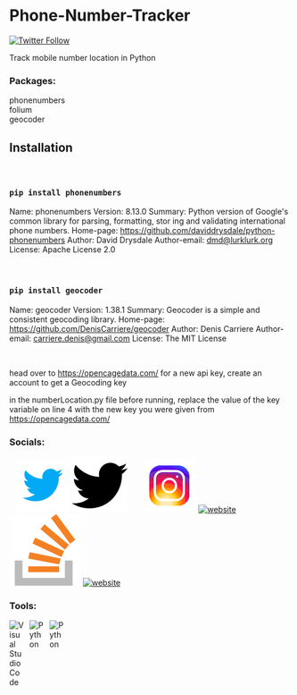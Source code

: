 # Phone-Number-Tracker

[![Twitter Follow](https://img.shields.io/twitter/follow/towbbie?color=1DA1F2&logo=twitter&style=for-the-badge)](https://twitter.com/intent/follow?original_referer=https%3A%2F%2Fgithub.com%towbbie&screen_name=towbbie)





Track mobile number location in Python




### Packages:

phonenumbers
<br>
folium
<br>
geocoder


## Installation
<br>

### `pip install phonenumbers`

Name: phonenumbers
Version: 8.13.0
Summary: Python version of Google's common library for parsing, formatting, stor
ing and validating international phone numbers.
Home-page: https://github.com/daviddrysdale/python-phonenumbers
Author: David Drysdale
Author-email: dmd@lurklurk.org
License: Apache License 2.0


<br>

### `pip install geocoder`

Name: geocoder
Version: 1.38.1
Summary: Geocoder is a simple and consistent geocoding library.
Home-page: https://github.com/DenisCarriere/geocoder
Author: Denis Carriere
Author-email: carriere.denis@gmail.com
License: The MIT License

<br>

head over to https://opencagedata.com/ for a new api key,  create an account to get a Geocoding key

in the numberLocation.py file before running, replace the value of the key variable on line 4 with the new key you were given from
https://opencagedata.com/


### Socials:


&nbsp;&nbsp;
[![website](https://github.com/tobyyosoba777/Computer-Vision-OpenCv-Python/blob/main/img/twitter-light.svg)](https://twitter.com/towbbie#gh-light-mode-only)
[![website](https://github.com/tobyyosoba777/Computer-Vision-OpenCv-Python/blob/main/img/twitter-dark.svg)](https://twitter.com/towbbie#gh-dark-mode-only)
&nbsp;&nbsp;
&nbsp;&nbsp;
[![website](https://github.com/tobyyosoba777/Computer-Vision-OpenCv-Python/blob/main/img/instagram-light.svg)](https://instagram.com/toby_osoba#gh-light-mode-only)
[![website](./img/instagram-dark.svg)](https://instagram.com/toby_osoba#gh-dark-mode-only)
&nbsp;&nbsp;
[![website](https://github.com/tobyyosoba777/Computer-Vision-OpenCv-Python/blob/main/img/stack-overflow.svg)](https://stackoverflow.com/users/17608129/toby#gh-light-mode-only)
[![website](./img/stackoverflow-dark.svg)](https://stackoverflow.com/users/17608129/toby#gh-dark-mode-only)





### Tools:

[<img align="left" alt="Visual Studio Code" width="26px" src="https://cdn.jsdelivr.net/gh/devicons/devicon/icons/vscode/vscode-original.svg" style="padding-right:10px;" />][vscode]
[<img align="left" alt="Python" width="26px" src="https://cdn.jsdelivr.net/gh/devicons/devicon/icons/python/python-original.svg" style="padding-right:10px;" />][Python]
[<img align="left" alt="Python" width="26px" src="https://cdn.jsdelivr.net/gh/devicons/devicon/icons/jupyter/jupyter-original-wordmark.svg" style="padding-right:10px;" />][jupyter]

<br />
<br />

[vscode]: https://code.visualstudio.com
[Python]: https://www.python.org/
[jupyter]: jupyter.org